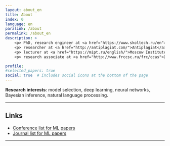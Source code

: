 ```yaml
---
layout: about_en
title: About
index: 0
language: en
paralink: /about
permalink: /about_en
description: >
    <p> PhD, research engineer at <a href="https://www.skoltech.ru/en">Skoltech</a>,</p>
    <p> researcher at <a href="http://antiplagiat.com/">Antiplagiat</a>,</p>
    <p> lecturer at <a href="https://mipt.ru/english/">Moscow Institute of Physics and Technology</a>,</p>
    <p> research associate at <a href="http://www.frccsc.ru/frc/ccas">Dorodnicyn Computing Center, Federal Research Center "Computer Science and Control" of the Russian Academy of Sciences</a>.</p>

profile:
#selected_papers: true
social: true  # includes social icons at the bottom of the page
---
```


**Research interests**: model selection, deep learning, neural networks, Bayesian inference, natural language processing.

---

## Links
* [Conference list for ML papers](https://tinyurl.com/bahleg-conf)
* [Journal list for ML papers](https://tinyurl.com/bahleg-journals)

---
